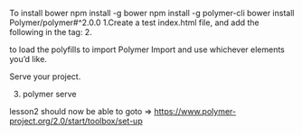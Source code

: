 To install bower
npm install -g bower
npm install -g polymer-cli
bower install Polymer/polymer#^2.0.0
1.Create a test index.html file, and add the following in the <head> tag:
2.
<script src="/bower_components/webcomponentsjs/webcomponents-loader.js"></script> to load the polyfills
<link rel="import" href="/bower_components/polymer/polymer.html"> to import Polymer
Import and use whichever elements you’d like.

Serve your project.

3. polymer serve

lesson2 should now be able to goto => https://www.polymer-project.org/2.0/start/toolbox/set-up